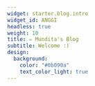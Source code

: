 ```yaml
---
widget: starter.blog.intro
widget_id: ANGGI
headless: true
weight: 10
title: ✏️ Mundita's Blog
subtitle: Welcome :)
design:
  background:
    color: "#0b090a"
    text_color_light: true
---
```

